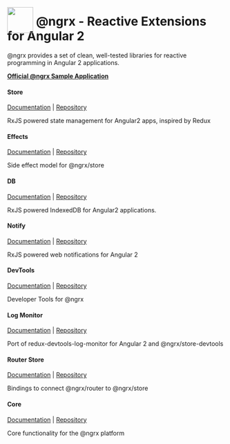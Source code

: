 # <a href='https://github.com/ngrx'><img src='https://avatars2.githubusercontent.com/u/16272733?v=3&s=200' height='60' style="position: relative; top: 17px;"></a> @ngrx - Reactive Extensions for Angular 2

@ngrx provides a set of clean, well-tested libraries for reactive programming in Angular 2 applications.

**[Official @ngrx Sample Application](https://www.github.com/ngrx/example-app)**
#### Store
[Documentation](/store/README.md) | [Repository](https://www.github.com/ngrx/store)

RxJS powered state management for Angular2 apps, inspired by Redux

#### Effects
[Documentation](/effects/README.md) | [Repository](https://www.github.com/ngrx/effects)

Side effect model for @ngrx/store

#### DB
[Documentation](/db/README.md) | [Repository](https://www.github.com/ngrx/db)

RxJS powered IndexedDB for Angular2 applications.

#### Notify
[Documentation](/notify/README.md) | [Repository](https://www.github.com/ngrx/notify)

RxJS powered web notifications for Angular 2

#### DevTools
[Documentation](/devtools/README.md) | [Repository](https://www.github.com/ngrx/store-devtools)

Developer Tools for @ngrx

#### Log Monitor
[Documentation](/logmonitor/README.md) | [Repository](https://www.github.com/ngrx/store-log-monitor)

Port of redux-devtools-log-monitor for Angular 2 and @ngrx/store-devtools

#### Router Store
[Documentation](/routerstore/README.md) | [Repository](https://www.github.com/ngrx/router-store)

Bindings to connect @ngrx/router to @ngrx/store

#### Core
[Documentation](/core/README.md) | [Repository](https://www.github.com/ngrx/core)

Core functionality for the @ngrx platform
